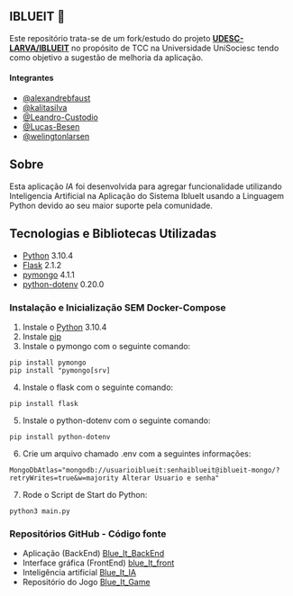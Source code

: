 ## IBLUEIT 🐬
Este repositório trata-se de um fork/estudo do projeto **[UDESC-LARVA/IBLUEIT](https://github.com/UDESC-LARVA/IBLUEIT)** no propósito de TCC na Universidade UniSociesc tendo como objetivo a sugestão de melhoria da aplicação.

#### Integrantes
- [@alexandrebfaust](https://github.com/alexandrebfaust) 
- [@kalitasilva](https://github.com/kalitasilva) 
- [@Leandro-Custodio](https://github.com/Leandro-Custodio) 
- [@Lucas-Besen](https://github.com/Lucas-Besen) 
- [@welingtonlarsen](https://github.com/welingtonlarsen) 

## Sobre
Esta aplicação *IA* foi desenvolvida para agregar funcionalidade utilizando Inteligencia Artificial na Aplicação do Sistema IblueIt usando a Linguagem Python devido ao seu maior suporte pela comunidade.

## Tecnologias e Bibliotecas Utilizadas
- [Python](https://www.python.org/doc/) 3.10.4
- [Flask](https://flask.palletsprojects.com/en/2.1.x/) 2.1.2
- [pymongo](https://pymongo.readthedocs.io/en/stable/) 4.1.1
- [python-dotenv](https://pypi.org/project/python-dotenv/) 0.20.0

### Instalação e Inicialização SEM Docker-Compose
1. Instale o [Python](https://www.python.org/downloads/) 3.10.4
2. Instale [pip](https://pip.pypa.io/en/latest/installation/)
3. Instale o pymongo com o seguinte comando:
```
pip install pymongo
pip install "pymongo[srv]
```
4. Instale o flask com o seguinte comando:
```
pip install flask
```
5. Instale o python-dotenv com o seguinte comando:
```
pip install python-dotenv
```
6. Crie um arquivo chamado .env com a seguintes informações:
```
MongoDbAtlas="mongodb://usuarioiblueit:senhaiblueit@iblueit-mongo/?retryWrites=true&w=majority Alterar Usuario e senha"
```
7. Rode o Script de Start do Python:
```
python3 main.py
```

### Repositórios GitHub - Código fonte
- Aplicação (BackEnd) [Blue_It_BackEnd](https://github.com/unisocisec/Blue_It_BackEnd)
- Interface gráfica (FrontEnd) [blue_It_front](https://github.com/unisocisec/blue_It_front)
- Inteligência artificial [Blue_It_IA](https://github.com/unisocisec/Blue_It_IA)
- Repositório do Jogo [Blue_It_Game](https://github.com/unisocisec/Blue_It_Game)
